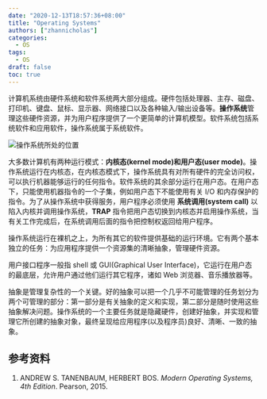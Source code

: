 ```yaml
---
date: "2020-12-13T18:57:36+08:00"
title: "Operating Systems"
authors: ["zhannicholas"]
categories:
  - OS
tags:
  - OS
draft: false
toc: true
---
```


计算机系统由硬件系统和软件系统两大部分组成。硬件包括处理器、主存、磁盘、打印机、键盘、鼠标、显示器、网络接口以及各种输入/输出设备等。**操作系统**管理这些硬件资源，并为用户程序提供了一个更简单的计算机模型。软件系统包括系统软件和应用软件，操作系统属于系统软件。

![操作系统所处的位置](/images/operating_systems/where-the-operating-system-fits-in.png)

大多数计算机有两种运行模式：**内核态(kernel mode)**和**用户态(user mode)**。操作系统运行在内核态，在内核态模式下，操作系统具有对所有硬件的完全访问权，可以执行机器能够运行的任何指令。软件系统的其余部分运行在用户态。在用户态下，只能使用机器指令的一个子集，例如用户态下不能使用有关 I/O 和内存保护的指令。为了从操作系统中获得服务，用户程序必须使用 **系统调用(system call)** 以陷入内核并调用操作系统，**TRAP** 指令把用户态切换到内核态并启用操作系统，当有关工作完成后，在系统调用后面的指令把控制权返回给用户程序。

操作系统运行在裸机之上，为所有其它的软件提供基础的运行环境。它有两个基本独立的任务：为应用程序提供一个资源集的清晰抽象，管理硬件资源。

用户接口程序一般指 shell 或 GUI(Graphical User Interface)，它运行在用户态的最底层，允许用户通过他们运行其它程序，诸如 Web 浏览器、音乐播放器等。

抽象是管理复杂性的一个关键。好的抽象可以把一个几乎不可能管理的任务划分为两个可管理的部分：第一部分是有关抽象的定义和实现，第二部分是随时使用这些抽象解决问题。操作系统的一个主要任务就是隐藏硬件，创建好抽象，并实现和管理它所创建的抽象对象，最终呈现给应用程序(以及程序员)良好、清晰、一致的抽象。

## 参考资料
1. ANDREW S. TANENBAUM, HERBERT BOS. *Modern Operating Systems, 4th Edition*. Pearson, 2015.
